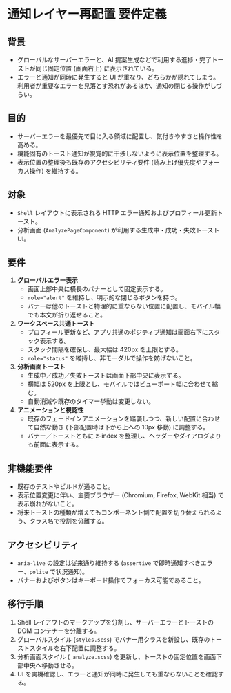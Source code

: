 # 通知レイヤー再配置 要件定義

## 背景
- グローバルなサーバーエラーと、AI 提案生成などで利用する進捗・完了トーストが同じ固定位置 (画面右上) に表示されている。
- エラーと通知が同時に発生すると UI が重なり、どちらかが隠れてしまう。利用者が重要なエラーを見落とす恐れがあるほか、通知の閉じる操作がしづらい。

## 目的
- サーバーエラーを最優先で目に入る領域に配置し、気付きやすさと操作性を高める。
- 機能固有のトースト通知が視覚的に干渉しないように表示位置を整理する。
- 表示位置の整理後も既存のアクセシビリティ要件 (読み上げ優先度やフォーカス操作) を維持する。

## 対象
- `Shell` レイアウトに表示される HTTP エラー通知およびプロフィール更新トースト。
- 分析画面 (`AnalyzePageComponent`) が利用する生成中・成功・失敗トースト UI。

## 要件
1. **グローバルエラー表示**
   - 画面上部中央に横長のバナーとして固定表示する。
   - `role="alert"` を維持し、明示的な閉じるボタンを持つ。
   - バナーは他のトーストと物理的に重ならない位置に配置し、モバイル幅でも本文が折り返せること。
2. **ワークスペース共通トースト**
   - プロフィール更新など、アプリ共通のポジティブ通知は画面右下にスタック表示する。
   - スタック間隔を確保し、最大幅は 420px を上限とする。
   - `role="status"` を維持し、非モーダルで操作を妨げないこと。
3. **分析画面トースト**
   - 生成中／成功／失敗トーストは画面下部中央に表示する。
   - 横幅は 520px を上限とし、モバイルではビューポート幅に合わせて縮む。
   - 自動消滅や既存のタイマー挙動は変更しない。
4. **アニメーションと視認性**
   - 既存のフェードインアニメーションを踏襲しつつ、新しい配置に合わせて自然な動き (下部配置時は下から上への 10px 移動) に調整する。
   - バナー／トーストともに z-index を整理し、ヘッダーやダイアログよりも前面に表示する。

## 非機能要件
- 既存のテストやビルドが通ること。
- 表示位置変更に伴い、主要ブラウザー (Chromium, Firefox, WebKit 相当) で表示崩れがないこと。
- 将来トーストの種類が増えてもコンポーネント側で配置を切り替えられるよう、クラス名で役割を分離する。

## アクセシビリティ
- `aria-live` の設定は従来通り維持する (`assertive` で即時通知すべきエラー、`polite` で状況通知)。
- バナーおよびボタンはキーボード操作でフォーカス可能であること。

## 移行手順
1. Shell レイアウトのマークアップを分割し、サーバーエラーとトーストの DOM コンテナーを分離する。
2. グローバルスタイル (`styles.scss`) でバナー用クラスを新設し、既存のトーストスタイルを右下配置に調整する。
3. 分析画面スタイル (`_analyze.scss`) を更新し、トーストの固定位置を画面下部中央へ移動させる。
4. UI を実機確認し、エラーと通知が同時に発生しても重ならないことを確認する。
